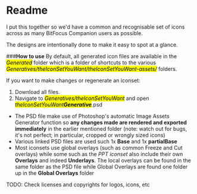 # **Readme**

I put this together so we'd have a common and recognisable set of icons across as many BitFocus Companion users as possible. 

The designs are intentionally done to make it easy to spot at a glance.

###**How to use**
By default, all generated icon files are available in the <mark>*Generated*</mark> folder which is a folder of shortcuts to the various <mark>*Generatives/theIconSetYouWant/theIconSetYouWant-assets/*</mark> folders.

If you want to make changes or regenerate an iconset:
1. Download all files.
2. Navigate to <mark>*Generatives/theIconSetYouWant*</mark> and open <mark>*theIconSetYouWant**Generative***</mark>.psd
- The PSD file make use of Photoshop's automatic Image Assets Generator function so **any changes made are rendered and exported immediately** in the earlier mentioned folder (note: watch out for bugs, it's not perfect; in particular, cropped or wrongly sized icons)
- Various linked PSD files are used such 1x **Base** and 1x **partialBase**
- Most iconsets use global overlays (such as common Freeze and Cut overlays) while some such as the *PPT iconset* also include their own **Overlays** and indeed **Underlays**. The local overlays can be found in the same folder as the PSD file while Global Overlays are found one folder up in the **Global Overlays** folder

TODO: Check licenses and copyrights for logos, icons, etc